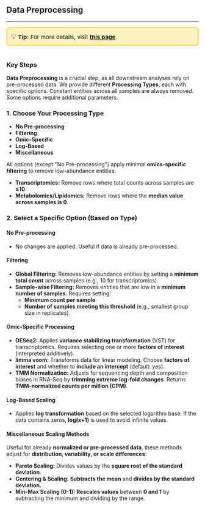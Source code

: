 ## **Data Preprocessing**  
***  
<div style="border: 2px solid #ffcf30; background-color: #fff0bf; padding: 10px; border-radius: 8px; font-size: 15px;">
<span style="font-size: 20px;">💡</span>  <strong>Tip:</strong> For more details, visit  
<a href="https://icb-dcm.github.io/cOmicsArt/interface-details/03-pre-processing.html" target="_blank" style="font-weight: bold;">this page</a>.
</div>  
<br>

### **Key Steps**  

**Data Preprocessing** is a crucial step, as all downstream analyses rely on pre-processed data. We provide different **Processing Types**, each with specific options. Constant entities across all samples are always removed. Some options require additional parameters.  

### **1. Choose Your Processing Type**  
- **No Pre-processing**  
- **Filtering**  
- **Omic-Specific**  
- **Log-Based**  
- **Miscellaneous**  

All options (except "No Pre-processing") apply minimal **omics-specific filtering** to remove low-abundance entities:  
- **Transcriptomics:** Remove rows where total counts across samples are **≤10**.  
- **Metabolomics/Lipidomics:** Remove rows where the **median value across samples is 0**.  

### **2. Select a Specific Option (Based on Type)**  

#### **No Pre-processing**  
- No changes are applied. Useful if data is already pre-processed.  

#### **Filtering**  
- **Global Filtering:** Removes low-abundance entities by setting a **minimum total count** across samples (e.g., 10 for transcriptomics).  
- **Sample-wise Filtering:** Removes entities that are low in a **minimum number of samples**. Requires setting:  
  - **Minimum count per sample**  
  - **Number of samples meeting this threshold** (e.g., smallest group size in replicates).  

#### **Omic-Specific Processing**  
- **DESeq2:** Applies **variance stabilizing transformation** (VST) for transcriptomics. Requires selecting one or more **factors of interest** (interpreted additively).  
- **limma voom:** Transforms data for linear modeling. Choose **factors of interest** and whether to **include an intercept** (default: yes).  
- **TMM Normalization:** Adjusts for sequencing depth and composition biases in RNA-Seq by **trimming extreme log-fold changes**. Returns **TMM-normalized counts per million (CPM)**.  

#### **Log-Based Scaling**  
- Applies **log transformation** based on the selected logarithm base. If the data contains zeros, **log(x+1)** is used to avoid infinite values.  

#### **Miscellaneous Scaling Methods**  
Useful for already **normalized or pre-processed data**, these methods adjust for **distribution, variability, or scale differences**:  
- **Pareto Scaling:** Divides values by the **square root of the standard deviation**.  
- **Centering & Scaling:** **Subtracts the mean** and **divides by the standard deviation**.  
- **Min-Max Scaling (0-1):** **Rescales values** between **0 and 1** by subtracting the minimum and dividing by the range.  
